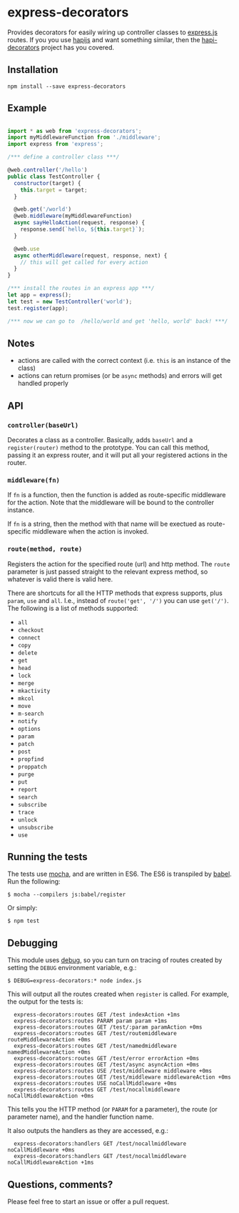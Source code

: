 express-decorators
==================

Provides decorators for easily wiring up controller classes to [express.js](http://expressjs.com/) routes.  If you you use [hapijs](http://hapijs.com) and want something similar, then the [hapi-decorators](https://github.com/knownasilya/hapi-decorators) project has you covered.

Installation
------------

`npm install --save express-decorators`

Example
-------

```js

import * as web from 'express-decorators';
import myMiddlewareFunction from './middleware';
import express from 'express';

/*** define a controller class ***/

@web.controller('/hello')
public class TestController {
  constructor(target) {
    this.target = target;
  }

  @web.get('/world')
  @web.middleware(myMiddlewareFunction)
  async sayHelloAction(request, response) {
    response.send(`hello, ${this.target}`);
  }

  @web.use
  async otherMiddleware(request, response, next) {
    // this will get called for every action
  }
}

/*** install the routes in an express app ***/
let app = express();
let test = new TestController('world');
test.register(app);

/*** now we can go to  /hello/world and get 'hello, world' back! ***/
```

Notes
-----

 * actions are called with the correct context (i.e. `this` is an instance of the class)
 * actions can return promises (or be `async` methods) and errors will get handled properly


API
---

### `controller(baseUrl)`

Decorates a class as a controller.  Basically, adds `baseUrl` and a `register(router)` method to the prototype.  You can call this method, passing it an express router, and it will put all your registered actions in the router.


### `middleware(fn)`

If `fn` is a function, then the function is added as route-specific middleware for the action.  Note that the middleware will be bound to the controller instance.

If `fn` is a string, then the method with that name will be exectued as route-specific middleware when the action is invoked.


### `route(method, route)`

Registers the action for the specified route (url) and http method.  The `route` parameter is just passed straight to the relevant express method, so whatever is valid there is valid here.

There are shortcuts for all the HTTP methods that express supports, plus `param`, `use` and `all`.  I.e., instead of `route('get', '/')` you can use `get('/')`.  The following is a list of methods supported:

 * `all`
 * `checkout`
 * `connect`
 * `copy`
 * `delete`
 * `get`
 * `head`
 * `lock`
 * `merge`
 * `mkactivity`
 * `mkcol`
 * `move`
 * `m-search`
 * `notify`
 * `options`
 * `param`
 * `patch`
 * `post`
 * `propfind`
 * `proppatch`
 * `purge`
 * `put`
 * `report`
 * `search`
 * `subscribe`
 * `trace`
 * `unlock`
 * `unsubscribe`
 * `use`


Running the tests
-----------------

The tests use [mocha](https://mochajs.org/), and are written in ES6.  The ES6 is transpiled by [babel](https://babeljs.io/).  Run the following:

    $ mocha --compilers js:babel/register

Or simply:

    $ npm test


Debugging
---------

This module uses [debug](https://github.com/visionmedia/debug), so you can turn on tracing of routes created by setting the `DEBUG` environment variable, e.g.:

    $ DEBUG=express-decorators:* node index.js

This will output all the routes created when `register` is called.  For example, the output for the tests is:

```
  express-decorators:routes GET /test indexAction +1ms
  express-decorators:routes PARAM param param +1ms
  express-decorators:routes GET /test/:param paramAction +0ms
  express-decorators:routes GET /test/routemiddleware routeMiddlewareAction +0ms
  express-decorators:routes GET /test/namedmiddleware namedMiddlewareAction +0ms
  express-decorators:routes GET /test/error errorAction +0ms
  express-decorators:routes GET /test/async asyncAction +0ms
  express-decorators:routes USE /test/middleware middleware +0ms
  express-decorators:routes GET /test/middleware middlewareAction +0ms
  express-decorators:routes USE noCallMiddleware +0ms
  express-decorators:routes GET /test/nocallmiddleware noCallMiddlewareAction +0ms
```

This tells you the HTTP method (or `PARAM` for a parameter), the route (or parameter name), and the handler function name.

It also outputs the handlers as they are accessed, e.g.:

```
  express-decorators:handlers GET /test/nocallmiddleware noCallMiddleware +0ms
  express-decorators:handlers GET /test/nocallmiddleware noCallMiddlewareAction +1ms
```

Questions, comments?
--------------------

Please feel free to start an issue or offer a pull request.
